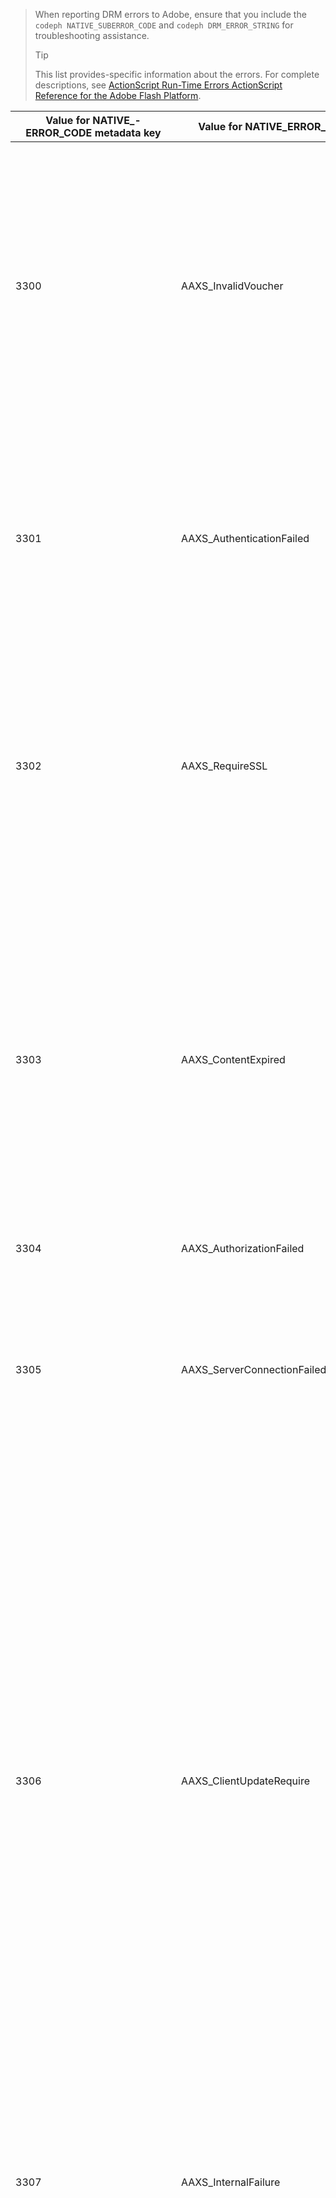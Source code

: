 ---
---

>When reporting DRM errors to Adobe, ensure that you include the `codeph NATIVE_SUBERROR_CODE` and `codeph DRM_ERROR_STRING` for troubleshooting assistance.
>
>
>>[!TIP]
>>
>>This list provides-specific information about the errors. For complete descriptions, see [ActionScript Run-Time Errors ActionScript Reference for the Adobe Flash Platform](http://help.adobe.com/en_US/FlashPlatform/reference/actionscript/3/runtimeErrors.html#3300).
>
<table id="table_CD59A859865F4FFDBAA249C89C74770A"> 
 <tgroup cols="3">
  <colspec colnum="1" colname="col1" colwidth="1.00*" />
  <colspec colnum="2" colname="col2" colwidth="2.12*" />
  <colspec colnum="3" colname="col3" colwidth="2.95*" />
  <thead> 
   <tr> 
    <th colname="col1" class="entry">Value for NATIVE_- ERROR_CODE metadata key </th> 
    <th colname="col2" class="entry">Value for NATIVE_ERROR_NAME metadata key </th> 
    <th colname="col3" class="entry">Meaning </th> 
   </tr>
  </thead> 
  <tbody> 
   <tr> 
    <td colname="col1"> 3300 </td> 
    <td colname="col2"><span class="codeph"> AAXS_InvalidVoucher</span> </td> 
    <td colname="col3"> 
     <ul id="ul_516E4CB32D624B22892DDB9266CB04CA"> 
      <li id="li_348FC0F38B11417994119B61C9244076">What the distributor's software should do: 
       <ul id="ul_7AFD45CF92454BA4927783FAA628FBC4"> 
        <li id="li_0D9CCE61612643648C12DCDDD252E52A">If you are using Google Chrome, and you are in Incognito mode, and your Flash Player version is less than 11.6, this error might occur. <p>We recommend that the player check the browser's version number and advise the user to exit Incognito mode. </p> </li> 
        <li id="li_1DC6B755BD0840D48BEC92568FD330BA">Request the license again. <p>If the request is successful, you do not need to log or escalate. If the request is unsuccessful, log the content that caused the error. <span class="codeph">subErrorId</span> contains a line error if present. </p> </li> 
       </ul> </li> 
      <li id="li_060B5D60C9BB419CBFA7B062FBCF2632">What the distributor should do: 
       <ul id="ul_FADB29DBF0DA4A0E8E54134AEB7DCD8A"> 
        <li id="li_FC5B1C04D21E4AECB0EBD9ADD3198504">If retries are unsuccessful on configurations other than Chrome with Flash less than version 11.6, a failure might have occurred in the packaging. </li> 
        <li id="li_A720ECE591254021879B335B81B1F76D">Check whether the issue is specific to certain content and repackage. </li> 
       </ul> </li> 
     </ul> </td> 
   </tr> 
   <tr> 
    <td colname="col1">
     <ph id="ec-3301">
      3301
     </ph> </td> 
    <td colname="col2"><span class="codeph">AAXS_AuthenticationFailed</span> </td> 
    <td colname="col3"> <p>The server failed to authenticate or authorize the client. </p> 
     <ul id="ul_BE77AC1848FB4C09B6318359ACF1B8EE"> 
      <li id="li_6FB37D317D174E8488C5070D20CD241C">The distributor’s software should take any action necessary to re-establish user’s credentials or guide the user to acquire access to the content. </li> 
      <li id="li_BE071D59805B42D38E3E7650BC936417">The distributor should confirm that distributor’s authorization and authentication mechanism is working correctly. <p>If the distributors are not planning to use the authentication or authorization features, they should check whether the policy of the offending content requires authentication and see Diagnosing policy / license discrepancies. </p> </li> 
     </ul> <p>For more information about this error code, see <a href="https://forums.adobe.com/thread/1277149" format="https" scope="external">DRM error 3301 causes and resolution</a>. </p> </td> 
   </tr> 
   <tr> 
    <td colname="col1">3302 </td> 
    <td colname="col2"><span class="codeph"> AAXS_RequireSSL</span> </td> 
    <td colname="col3"> <p>On Access 4.0 and above, this error is thrown on iOS when the remote key URL does not use HTTPS as the scheme. HTTPS is required. </p> 
     <ul id="ul_3D47777BBCA14B67B107FBBE3E37E40C"> 
      <li id="li_7F7BBB27AE754CC39ABAAF9269739C49">If distributor is using a version older than Access v4, or the version at least 4 but the platform is not iOS, the distributor's software should log the error. <p>The error is thrown only on iOS. </p> </li> 
      <li id="li_D83C427D2A0D47408F723EF7195070B6">If the distributor's software is at least Adobe Access version 4, and the platform is iOS, distributors must change the remote key server URL that they are using to HTTPS. <p>If they were only using HTTP, distributors might have to set up an HTTPS server. Otherwise, the distributors need to submit the logged information to Adobe and escalate the issue. </p> </li> 
     </ul> </td> 
   </tr> 
   <tr> 
    <td colname="col1">3303 </td> 
    <td colname="col2"><span class="codeph"> AAXS_ContentExpired</span> </td> 
    <td colname="col3"> <p>The content you are viewing has expired according to the rules set by the content provider. subErrorId contains a client-specific error or line error. </p> <p> 
      <ul id="ul_1E4B3B8AE87A4E79997553BB2A0E52B9"> 
       <li id="li_EE3F2EEBF73743B9A38E4FCB7531E275">The distributor's software should attempt to reacquire license from the server once to determine whether a new non-expired license is available. <p>If no license is available or the license has expired, allow the user to acquire new license, or inform user that the content cannot be watched.If the content has been packaged with a policy that has a lapsed expiration/end date, the license server logs report a <span class="codeph">PolicyEvaluationException</span> and state that the Policy End Date has lapsed (Server Error code 303). Check the server's log files to verify. </p> <p>If possible, customers should check the policy that they used during packaging to see whether it has expired. The Java command line tool is: 
         <codeblock>
          java -jar libs/AdobePolicyManager.jar 
          <discoiqbr /> detail demo.pol
         </codeblock> </p> </li> 
       <li id="li_50DBE680D8F04E7DA3E29C65A93188E7">The distributor should confirm whether license expiration dates are configured as intended. </li> 
      </ul> </p> <p>For more information about this error code, see <a href="https://forums.adobe.com/thread/1300813" format="https" scope="external">3303 (Content Expired) with AMS/FMS using a Live Stream?</a>. </p> </td> 
   </tr> 
   <tr> 
    <td colname="col1">3304 </td> 
    <td colname="col2"><span class="codeph"> AAXS_AuthorizationFailed</span> </td> 
    <td colname="col3">For more information about this error code, see <a href="https://forums.adobe.com/thread/1277149" format="https" scope="external">DRM error 3301 causes and resolution</a>. </td> 
   </tr> 
   <tr> 
    <td colname="col1">
     <ph id="ec-3305">
      3305
     </ph> </td> 
    <td colname="col2"><span class="codeph"> AAXS_ServerConnectionFailed</span> </td> 
    <td colname="col3"> <p>The connection to the license or domain servers timed out, either due to network delay or the client being offline. Normally subErrorId contains HTTP return code. </p> 
     <ul id="ul_938C7D8F07F64B4FA71A09DDF37E2E64"> 
      <li id="li_6648EA0049094E369BD9AE9CCA6B148D">The distributor's software should attempt a network connection to a known good server. <p>If the attempt fails, prompt the user to reconnect to the network. If the attempt is successful, log it. </p> </li> 
      <li id="li_2ECA2C04BA08449DA3AD79A52EFAA229">The distributor should verify that any license and domain servers in use are online and visible from the client's network. </li> 
     </ul> <p>For more information about this error code, see <a href="https://forums.adobe.com/thread/1284947" format="https" scope="external">DRM 3305 [ServerConnectionFailed] causes and resolution</a>. </p> </td> 
   </tr> 
   <tr> 
    <td colname="col1">3306 </td> 
    <td colname="col2"><span class="codeph"> AAXS_ClientUpdateRequire</span> </td> 
    <td colname="col3"> Use a newer version of 
     <ph conkeyref="phrases/primetime-sdk-name" /> for Android. <p>The current client cannot complete the requested action, but an updated client might be able to complete the request. </p> <p>This can have several causes: 
      <ul id="ul_2EC4D42D5273439FA1AFDA1A2578B3D6"> 
       <li id="li_FCA926F5FAED4E7190BE855545AB6ACF">A shared domain was used that is not available on this client. This is likely the case when playback works on Chrome, but not any other browser and vice versa. <p> <p type="tip">Note: Chrome uses a different PHDS/PHLS key than the other browsers use. For more information, see <a href="https://adobeprimetime.zendesk.com/agent/tickets/2891" format="https" scope="external">https://adobeprimetime.zendesk.com/agent/tickets/2891</a>. </p> </p> </li> 
       <li id="li_3B633FB699234DCEA136E9BE3CC3386D">The application is trying to add multiple DRMSessions when running on an iOS version that is earlier than 5.0. </li> 
       <li id="li_F7ED993AF0B941A7A27216B4D587A999">The metadata has a version of 3 or higher when only version 2 is supported. </li> 
      </ul> </p> 
     <ul id="ul_EE4AE6AD4F1745A5B5623E53B599DB62"> 
      <li id="li_7A83869D4262443DA35FA1DF8D3097DD">The distributor's software should alert the user and abort the operation. <p>If the software has a way of determining whether an upgrade is available, direct the user to that upgrade in the appropriate manner for the platform. </p> </li> 
      <li id="li_AF9C2711FDE54DA196EB9D2864632000">If the issue occurs because of a shared domain, the distributor will need to check with Adobe for an updated runtime or library. <p>For Flash runtime, the distributor can force the upgrade in their application directly. In the case of a library, the distributor will need to obtain an updated library, rebuild their application and deploy it to their users. </p> <p>If the issue occurs because of multiple DRMSessions, the distributor will need to update their application to check the iOS version number prior to adding multiple DRMSessions. Or they can restrict distribution of their application to iOS v5 and above. </p> <p>if the issue occurs because the metadata version is higher than version 2, the issue is probably corrupted metadata. They can try rebuilding the metadata and looking at the results. If they continue to see the problem, log the issue and escalate to Adobe. </p> </li> 
     </ul> <p>For more information about this error code, see <a href="https://forums.adobe.com/thread/1266675" format="https" scope="external">How to remedy a 3306 DRMErrorEvent Error Code</a> </p> </td> 
   </tr> 
   <tr> 
    <td colname="col1">3307 </td> 
    <td colname="col2"><span class="codeph"> AAXS_InternalFailure</span> </td> 
    <td colname="col3"> <p>This generally represents a bug in Adobe Access code and is unexpected, unless there's a known bug, as below. subErrorId contains a client-specific error or line error. </p> 
     <ul id="ul_79F4A9655A2148519B1E9509C41F78C3"> 
      <li id="li_0E093AB4D6BD489B852279E6C1525A15">If the browser is Chrome on Windows and Flash version is 11.6 (SWF version 19 or greater), the distributor's software should assume that the user pressed <span class="uicontrol">Deny</span> on the infobar and treat the same as a 3368. </li> 
      <li id="li_0215D1089B344861A2C0A73E1067CFEF">If 3307 occurs when browser is not Chrome or Flash version is not 11.6, the distributor should escalate to Adobe. </li> 
     </ul> <p type="important">Note: <span class="codeph">3307:1107296344 (FailedToGetBrokerHandle)</span> might happen with Chrome browser versions 24-28. </p> </td> 
   </tr> 
   <tr> 
    <td colname="col1">3308 </td> 
    <td colname="col2"><span class="codeph"> AAXS_WrongLicenseKey</span> </td> 
    <td colname="col3"> <p>This error is throw whenever the license being used contains the wrong key to decrypt the content. subErrorId contains a client-specific error or line error. </p> <p>There seem to only be two ways of generating this bug: 
      <ul id="ul_1C955BD74C7843809D1B5A0CDCA5ED7B"> 
       <li id="li_18F0A7FDA6584887AD9DB3EDE54080D8">The customer has modified the standard Adobe tooling for generating licenses (for example, the licenser server Java framework). <p>In this case, the license contains a bad key which might not correspond to any content. </p> </li> 
       <li id="li_21D04ED1F1FA464785BC297D385766FF">The customer has issued multiple licenses with the same license ID. <p>In this case, there are multiple licenses that are available on the client that match the content metadata and the Access code has selected the wrong one for use. </p> </li> 
      </ul> </p> 
     <ul id="ul_64AEE62BE36946F290067CF475A36ECA"> 
      <li id="li_9EEB2B11A4DA41E78C5840D8FAA81F0D">The distributor's software should attempt to reacquire license from the server. 
       <ul id="ul_ACADC5518B054D0A853AEED2B675DB23"> 
        <li id="li_394835C8731048A5BF7D9370AC12448C">If no license is available or license is expired, provide workflow for user to acquire new license, or inform user that the content cannot be watched and log the issue. </li> 
        <li id="li_3FE50518BE53405F9563FA620F7EAD5F">If this was a domain bound content (for AIR), provide a way for the user to join the domain. </li> 
       </ul> </li> 
      <li id="li_C80B353C1AEA4E9398241420CB491E84">The distributor should: 
       <ul id="ul_B5C50009374C4EED9B2B050B48F5F0F6"> 
        <li id="li_D5E6B760E0BC4B5C949ED1544B398838">Verify that they have not customized the license issuance portions of the Access License server. </li> 
        <li id="li_AA8F4E4B6DDD40BA8807C0920A92186B">Verify that they are issuing unique license IDs for all licenses. </li> 
        <li id="li_A2C53FE779AC4FDDB65E00A2C4F43EC4">Escalate the issue with Adobe. </li> 
       </ul> </li> 
     </ul> </td> 
   </tr> 
   <tr> 
    <td colname="col1">3309 </td> 
    <td colname="col2"><span class="codeph"> AAXS_CorruptedAdditionalHeader </span> </td> 
    <td colname="col3"> <p>This will occur if the header is larger than 65536 bytes. </p> 
     <ul id="ul_82C0F688519B4F43A764D59A891F1903"> 
      <li id="li_E66AC9149A0649E88A79C5289C12C395">The distributor's software should Log which piece of content caused the error. </li> 
      <li id="li_1C5916A33E7B4DC9968105B9BD20A727">The distributor should confirm that error is reproducible with specific pieces of content. Repackage broken content. </li> 
     </ul> </td> 
   </tr> 
   <tr> 
    <td colname="col1">3310 </td> 
    <td colname="col2"><span class="codeph"> AAXS_AppIDMismatch </span> </td> 
    <td colname="col3">The Android application does not match the one in use. <p>The correct AIR application or Flash SWF is not being used. </p> </td> 
   </tr> 
   <tr> 
    <td colname="col1">3311 </td> 
    <td colname="col2"><span class="codeph"> AAXS_AppVersionMismatch </span> </td> 
    <td colname="col3"> Not in use. This issue might still be generated by the version 1.x stack in AIR. </td> 
   </tr> 
   <tr> 
    <td colname="col1">3312 </td> 
    <td colname="col2"><span class="codeph"> AAXS_LicenseIntegrity </span> </td> 
    <td colname="col3"> To fix this, redownload the license from the server. </td> 
   </tr> 
   <tr> 
    <td colname="col1">3313 </td> 
    <td colname="col2"><span class="codeph"> AAXS_WriteMicrosafeFailed </span> </td> 
    <td colname="col3"> <p>This issue occurs when the system cannot write to the file system. <span class="codeph">subErrorId</span> contains a client-specific error or line error. </p> <p>On Microsoft Windows, error 3313 might be thrown by Active X or NPAPI plug flash player when the encrypted content has a licenseID or a policyID that is too long. This is because of the maximum path length in Windows. (Pepper plugin does not have this problem.) </p> <p>See watson 3549660 </p> 
     <ul id="ul_DFD527D1E1224A439766DF7BED878E3B"> 
      <li id="li_FAF8FD98A4E8478CA7A92F770676ADFC">The distributor's software should prompt the user to confirm that their user directory is not locked nor on a volume that is full or locked. </li> 
      <li id="li_6D1136EA750A459BBECEEE5F73F527BB">If the distributor is using AIR, rather than Flash, the issue might be caused by a path length limitation. <p>Distributors should shorten the name of their AIR applicaiton to something reasonable. Also, publish contents again with a shorter <span class="codeph">licenseID</span> and a <span class="codeph">policyID</span>. </p> </li> 
     </ul> </td> 
   </tr> 
   <tr> 
    <td colname="col1">3314 </td> 
    <td colname="col2"><span class="codeph"> AAXS_CorruptedDRMMetadata </span> </td> 
    <td colname="col3"> <p>This error often indicates that the content was packaged with test PKI certs, and the player is built with production PKI or vice versa. subErrorId contains a client-specific error or line error. </p> 
     <ul id="ul_A122EF304CAF48A8B4DA1E3F4413E29B"> 
      <li id="li_A9A1A5B23E884C22A71E2DE7535FEB3B">The distributor's software should log which piece of content caused the error. </li> 
      <li id="li_7AD7F13A4B1B4998A7E49664E7645815">The distributor should confirm that the error is reproducible with specific pieces of content. <p>You might have to repackage broken content. </p> </li> 
     </ul> </td> 
   </tr> 
   <tr> 
    <td colname="col1">3315 </td> 
    <td colname="col2"><span class="codeph"> AAXS_PermissionDenied </span> </td> 
    <td colname="col3"> <p>There are known bugs in which this error code is thrown when a 3305 is intended. For more information, see <a href="https://forums.adobe.com/thread/1284947" format="https" scope="external">DRM 3305 [ServerConnectionFailed] causes and resolution</a>. </p> <p>Remote SWF loaded by AIR is not allowed to access Flash Access functionality. This error code can also be thrown if a security error occurs during network access. Examples include the destination server does not the client to connect by using crossdomain.xml, or the crossdomain.xml is not reachable. </p> <p>For more information, see <a href="https://forums.adobe.com/thread/1266592" format="https" scope="external">DRM error 3315 possible root cause and resolution</a>. </p> </td> 
   </tr> 
   <tr> 
    <td colname="col1">3316 </td> 
    <td colname="col2"><span class="codeph"> AAXS_NOTUSED_MOVED </span> </td> 
    <td colname="col3"> Was <span class="codeph">ADOBECPSHIM_MinorErr_MissingAdobeCPModule</span>. Moved to 3344 due to conflict with Flash error code. </td> 
   </tr> 
   <tr> 
    <td colname="col1">3317 </td> 
    <td colname="col2"><span class="codeph"> AAXS_LoadAdobeCPFailed </span> </td> 
    <td colname="col3"> <p type="important">Note: This is a rare error and usually does not occur in a production environment. </p> <p>If the error does occur, you can do one of the following: 
      <ul id="ul_BC435E61623444BB98A86216531DC892"> 
       <li id="li_FA433D0758B642D2AFDCF04906B3FE18">If you are using AIR, reinstall it. </li> 
       <li id="li_F08D9AAFF46244F8842DEE5FD9CBBE0A">If you are using 
        <ph conkeyref="phrases/flash-player-short" />, download the <span class="codeph">AdobeCP</span> modules again. </li> 
      </ul> </p> </td> 
   </tr> 
   <tr> 
    <td colname="col1">3318 </td> 
    <td colname="col2"><span class="codeph"> AAXS_IncompatibleAdobeCPVersion </span> </td> 
    <td colname="col3">Not applicable for Android. </td> 
   </tr> 
   <tr> 
    <td colname="col1">3319 </td> 
    <td colname="col2"><span class="codeph"> AAXS_MissingAdobeCPGetAPI </span> </td> 
    <td colname="col3">Not applicable for Android. </td> 
   </tr> 
   <tr> 
    <td colname="col1">3320 </td> 
    <td colname="col2"><span class="codeph"> AAXS_HostAuthenticateFailed </span> </td> 
    <td colname="col3">Not applicable for Android. </td> 
   </tr> 
   <tr> 
    <td colname="col1">
     <ph id="ec-3221">
      3321
     </ph> </td> 
    <td colname="col2"><span class="codeph"> AAXS_I15nFailed </span> </td> 
    <td colname="col3"> <p>The process of provisioning the client with keys failed. subErrorId contains a client-specific, server-specific or line error. </p> 
     <ul id="ul_98D919B9060A441AACB6106F6D8E8DA7"> 
      <li id="li_DCAB00A8AC4A426CBBD377374B3F71AE">The distributor's software should retry the operation at least once. <p>If you are using Google Chrome on Windows, provide an explanation about how to allow plugin access that is not in a sandbox. For more information see <a href="http://helpx.adobe.com/adobe-access/kb/error-3321.html" format="html" scope="external">Google Chrome's unsandbox access denied</a>. </p> </li> 
      <li id="li_7FB7681FE32D444BB1BDBA3E5953A2C3">The distributor should complete one of the following tasks: 
       <ul id="ul_486B64F187C44AE3B4775953A6142836"> 
        <li id="li_095B1D4CD051427CB2BFA7082B454056">If the error is consistent across platforms, you should escalate the issue with Adobe. </li> 
        <li id="li_0C6EB7B912FA41E59657216498DA3515">If the error is confined to Chrome on Windows, guide the user to allow unsandboxed plugin access. </li> 
       </ul> <p>Distributors should update their SWF to version 19 or later, and the Chrome-specific 3321 error, a 3368 error is thrown. Error 3368 can be handled more specifically by the distributor's software. This change was introduced in Chrome Stable channel version 26.0.1410.43. </p> <p type="tip">Note: Error <span class="codeph">3321:1090519056</span> might happen with 
        <ph conkeyref="phrases/flash-player-short" /> versions 11.1 to 11.6. We recommend that you upgrade to the latest 
        <ph conkeyref="phrases/flash-player-short" /> version. </p> </li> 
     </ul> <p>For more information, see <a href="https://forums.adobe.com/thread/1277138" format="https" scope="external">DRM error 3321 Causes &amp; Resolution</a>. </p> </td> 
   </tr> 
   <tr> 
    <td namest="col1" nameend="col3"><b>Global Store corruption errors</b> </td> 
   </tr> 
   <tr> 
    <td colname="col1">
     <ph id="ec-3322">
      3322
     </ph> </td> 
    <td colname="col2"><span class="codeph"> AAXS_DeviceBindingFailed </span> </td> 
    <td colname="col3"> <p>The device does not appear to match the configuration that was present when initialized. subErrorId contains a client-specific or line error. </p> <p>The distributor's software should complete one of the following tasks: 
      <ul id="ul_444401051A2E407B95BC44491E9BB71C"> 
       <li id="li_93493EA05DB44CB1AEC368663F1ABA8D"> <p>If the device is not using 
         <ph conkeyref="phrases/flash-player-short" />, and is using AIR, iOS, and so on, call <span class="codeph">DRMManager.resetDRMVouchers()</span>. </p> <p>If the issue occurs on iOS in a development phase, ask the developer to confirm whether the issue is observed when switching between builds that were downloaded from third-party, pre-release distribution systems (for example, HockeyApp) and a local build from Xcode. Attributes of a previous installation are not entirely overwritten when switching between a build distributed from HockeyApp and a build from Xcode. This situation might trigger the 3322 error. </p> <p>To resolve this issue, the developer should remove the older build from the device before installing the new build. </p> </li> 
       <li id="li_A5C9633F11584C788A2D9A23CC18FA6D">If the device is using 
        <ph conkeyref="phrases/flash-player-short" />, and it is unusable from a 3322 or 3346 error codes, see the instructions from Adobe about how to programmatically reset your DRM license store on <a href="https://forums.adobe.com/message/5535907#5535907" format="https" scope="external">DRM Error 3322/3346/3368 in Chrome (Info-Bar Problems)</a>. </li> 
      </ul> </p> <p>This error is not expected to occur frequently. In corporate environments that uses roaming profiles, if a user was viewing content that is protected by DRM, the chances error 3322 occurring increases as the user logs in from different machines. If possible, distributor should try to get this information from user. </p> <p>If the error occurs frequently, escalate to Adobe. You must notify Adobe whether resetting license store did (or did not) solve the problem and tell Adobe on which browsers the error is occurring. </p> <p>For more information, see the following articles: 
      <ul id="ul_C468409D1EA046178CA7F54DCDCB84EA"> 
       <li id="li_20C8CA3853574CE486F21E7A3667DAB9"><a href="https://forums.adobe.com/message/5520902" format="https" scope="external">https://forums.adobe.com/message/5520902</a> </li> 
       <li id="li_6E6F1BD6FE7843449B3E2F06F342EFF7"><a href="https://forums.adobe.com/message/5535911" format="https" scope="external">https://forums.adobe.com/message/5535911</a> </li> 
       <li id="li_2BE40E513A0C4BAD900C7B69FEF5D690"><a href="https://forums.adobe.com/message/5748618" format="https" scope="external">https://forums.adobe.com/message/5748618</a> </li> 
       <li id="li_9C2BD122E3874E2893DD43E082A877E0"><a href="https://forums.adobe.com/message/6061165" format="https" scope="external">https://forums.adobe.com/message/6061165</a> </li> 
      </ul> </p> </td> 
   </tr> 
   <tr> 
    <td colname="col1">3323 </td> 
    <td colname="col2"><span class="codeph"> AAXS_CorruptGlobalStateStore </span> </td> 
    <td colname="col3"> <p>Files used by the DRM client have been modified unexpectedly. subErrorId contains a client-specific or line error. </p> 
     <ul id="ul_96EA771046CA4B2B9FAE24D493F43FF2"> 
      <li id="li_D2693CD8EFEF46108828BA17E3F54FF6">The distributor's software should guide the user to reset in the same way as for 3322. </li> 
      <li id="li_0149B82436B64E28AC2B8C9B0EB09898">If the GlobalStore is failing at a rate greater than the expected failure rate of the hard drives of your user base, escalate the issue to Adobe. </li> 
     </ul> </td> 
   </tr> 
   <tr> 
    <td colname="col1">3324 </td> 
    <td colname="col2"><span class="codeph"> AAXS_MachineTokenInvalid </span> </td> 
    <td colname="col3"> Reset DRM local storage for this application. Call DRMManager.resetDRM. <p>The license server might not be able to connect to the Certificate Revocation List (CRL) server to refresh its CRL files, or the client machine is requesting a license/authentication that has been revoked by the license server. </p> <p>In the server logs, an error code 111 is MachineTokenInvalid. However, at the client level, error code 111 is translated to error code 3324. </p> <p>The DRM license server administrator should check whether the customer's license server has ever been able to retrieve the Adobe CRL files. If the customer is using Tomcat, the customer can check the<span class="filepath"> tomcat/temp/</span> directory to see whether there are 4 CRL files. </p> 
     <ul id="ul_23B7F1A104AF49E79EA87DB8E15E337E"> 
      <li id="li_855D87F251184FE688A8D5FA0F6C9EF5">If the files are in this directory, double-click the files in Windows Explorer and in the CRL viewer application, determine whether any of the files have expired. </li> 
      <li id="li_58EC4EDA2B5146188A0FF7B33C91E2FD">If there are no files in tomcat/temp/, then it can be assumed this license server has never been able to reach the Adobe CRL server due to a firewall/routing issue. </li> 
     </ul> <p>For more information, see <a href="http://help.adobe.com/en_US/primetime/drm/5.3/secure_deployment_guidelines/index.html#concept-Firewall_rules" format="http" scope="external">Firewall rules</a>. </p> <p>If the CRL files are not available or have expired, you must confirm whether the license server can be reached. Open a network sniffer on the customer's license server, restart the server, and have a client attempt to request a license from the server. You can observe the network traffic to see whether calls to the following URL endpoints are successful: <p type="tip">Note: You can also enter the following CRL URLs in a browser to see whether you can manually download each file. </p> 
      <ul id="ul_9B65C7ABBDEC4AC9BF3755FFD3587971"> 
       <li id="li_6867A9050E8D421C9138AC853D1784C9"><a href="http://crl2.adobe.com/Adobe/FlashAccessIndividualizationCA.crl" format="http" scope="external">crl2.adobe.com/Adobe/FlashAccessIndividualizationCA.crl</a> </li> 
       <li id="li_6431689260554EAFAFDA2EC31798DCB5"><a href="http://crl2.adobe.com/Adobe/FlashAccessIntermediateCA.crl" format="http" scope="external">crl2.adobe.com/Adobe/FlashAccessIntermediateCA.crl</a> </li> 
       <li id="li_2939674D0F854ADEB67E45FD216288A2"><a href="http://crl2.adobe.com/Adobe/FlashAccessRootCA.crl" format="http" scope="external">crl2.adobe.com/Adobe/FlashAccessRootCA.crl</a> </li> 
       <li id="li_96386E00BE9D4CB99D100057A5F7C6DD"><a href="http://crl3.adobe.com/AdobeSystemsIncorporatedFlashAccessRuntime/LatestCRL.crl" format="http" scope="external">crl3.adobe.com/AdobeSystemsIncorporated FlashAccessRuntime/LatestCRL.crl</a> </li> 
      </ul> </p> <p>If the firewall rules are open and there are no current 3324 errors, there might have been a temporary network issue. Check the customer's server logs, which are probably in the <span class="codeph">/tomcat/logs/</span> directory, to determine whether an error occurred when the license server tried to fetch the Certificate Revocation Lists. <p type="important">Note: An error might occur when a large number (or a burst) of clients report a 3324 error to a temporary network issue when renewing a CRL file. When the network issue was resolved, the 3324 issues were also resolved. </p> </p> <p>If all 4 of the CRL files exist in the <span class="filepath">tomcat/temp/</span> directory, and clients are still getting 3324 error codes, there might be file access issues to the CRL files. To resolve this issue, you might want to review the logs and purge the existing CRL files. </p> <p>If there are no server issues, prompt the user to reset in as described in 3322. </p> </td> 
   </tr> 
   <tr> 
    <td namest="col1" nameend="col3"><b>Server Store corruption errors</b> </td> 
   </tr> 
   <tr> 
    <td colname="col1">3325 </td> 
    <td colname="col2"><span class="codeph"> AAXS_CorruptServerStateStore </span> </td> 
    <td colname="col3"> <p>Files used by the DRM client have been modified unexpectedly. <span class="codeph">subErrorId</span> contains a client-specific or line error. </p> 
     <ul id="ul_860D2402DA61460AB0D938F1116F6D64"> 
      <li id="li_CF368C43452B4265B62ADA3E223894BA">The distributor's software should retry the operation again, because AdobeCP has deleted the offending server store internally, and a retry should succeed. If retry fails, log the issue. </li> 
      <li id="li_51A5803A1F754970BB4EBD6494F5DC96">If retries are failing at a rate greater than the expected failure rate of the hard drives of your user base, escalate the issue to Adobe. </li> 
     </ul> </td> 
   </tr> 
   <tr> 
    <td colname="col1">3326 </td> 
    <td colname="col2"><span class="codeph"> AAXS_StoreTamperingDetected </span> </td> 
    <td colname="col3"> Call <span class="codeph">DRMManager.resetDRM</span>. <p>The License store has been tampered/corrupted and can no longer be used. </p> <p>The distributor's software should guide the user to reset in the same way as described in 3322. </p> </td> 
   </tr> 
   <tr> 
    <td colname="col1">3327 </td> 
    <td colname="col2"><span class="codeph"> AAXS_ClockTamperingDetected </span> </td> 
    <td colname="col3"> Fix the clock or acquire <span class="codeph">Authn/Lic/Domain</span> license again. </td> 
   </tr> 
   <tr> 
    <td namest="col1" nameend="col3"><b>Authentication/License/Domain server errors</b> </td> 
   </tr> 
   <tr> 
    <td colname="col1">3328 </td> 
    <td colname="col2"><span class="codeph"> AAXS_ServerErrorTryAgain </span> </td> 
    <td colname="col3"> <p>This is a server-side error where the server was unable to complete the request from the client. This error can occur when, for example, the server is busy, HTTP/500, the server does not have the needed key to decrypt the request, and so on. </p> <p>On the client, there is no way to determine what went wrong. The customer must review the Adobe Access server logs, which are usually called <span class="codeph">AdobeFlashAccess.log</span>, to determine what went wrong. There is always a descriptive stack trace in the log to indicate the problem. <span class="codeph">subErrorId</span> contains a server-specific or line error. </p> <p>The distributor should look at server logs to identify which server is sending this error. For 3328 errors that has a sub-error code 101, the server cannot decrypt the request. The customer must validate that the license / transport server certificates that are installed on the license server match and correspond with the certificates that is used during packaging. </p> <p>In addition, if customers are using the Reference Implementation, they must ensure that there are no typos in the <span class="codeph">flashaccess-refimpl.properties</span> file where the primary and additional certificates are specified. </p> </td> 
   </tr> 
   <tr> 
    <td colname="col1">3329 </td> 
    <td colname="col2"><span class="codeph"> AAXS_ApplicationSpecificError </span> </td> 
    <td colname="col3"> <p>The application-specific sub error code is not known to Flash Access. <span class="codeph">subErrorId</span> contains a server-specific error from the publishers customized license server. The server returned an error in the application-specific namespace. </p> </td> 
   </tr> 
   <tr> 
    <td colname="col1">3330 </td> 
    <td colname="col2"><span class="codeph"> AAXS_NeedAuthentication </span> </td> 
    <td colname="col3"> <p>This error occurs when the content is configured to ask clients to authenticate before getting the licenses. </p> 
     <ul id="ul_712D29B8B5A6401FB014C4A283918E32"> 
      <li id="li_2D56905EB50D4FDEAD69CA8EAE38AD1A">The distributor's software should authenticate the user and then acquire the license again. <p>If your service does not intend to use authentication, log the identify of the content that is causing this error. </p> </li> 
      <li id="li_B3BCF899B8BE41C7A4F7CF84B0503483">This error should not require an escalation, unless the content is not supposed to be configured to require authentication. <p>In this case, repackage the offending content with proper policy. If the content is packaged correctly, see Diagnosing policy / license discrepancies. </p> </li> 
     </ul> </td> 
   </tr> 
   <tr> 
    <td namest="col1" nameend="col3"> <b>License Enforcement errors that aren't covered above</b> </td> 
   </tr> 
   <tr> 
    <td colname="col1">3331 </td> 
    <td colname="col2"><span class="codeph"> AAXS_ContentNotYetValid </span> </td> 
    <td colname="col3"> <p>The acquired license is not yet valid. To resolve this issue, check whether the client clock is not set correctly. To set the client clock, repackage the content or modify the license server configuration. </p> </td> 
   </tr> 
   <tr> 
    <td colname="col1">3332 </td> 
    <td colname="col2"><span class="codeph"> AAXS_CachedLicenseExpired </span> </td> 
    <td colname="col3"> Reacquire license from the server. </td> 
   </tr> 
   <tr> 
    <td colname="col1">3333 </td> 
    <td colname="col2"><span class="codeph"> AAXS_PlaybackWindowExpired </span> </td> 
    <td colname="col3"> <p>You must notify users that they cannot play this content till the policy expires. </p> </td> 
   </tr> 
   <tr> 
    <td colname="col1">3334 </td> 
    <td colname="col2"><span class="codeph"> AAXS_InvalidDRMPlatform </span> </td> 
    <td colname="col3"> <p>This platform is not allowed to playback the content because, for example, the content provider has configured Adobe Access to deny content to Adobe Access on a platform or a shared domain-bound license is bound to a shared domain token that is meant for a different partition. </p> <p>CDM might throw this error if content was not packaged by using an appropriate (CDM feature gated) packager certification. </p> <p>If the content is packaged with an incorrect PHDS/PHLS certificate, the content might work in Chrome but not other browsers (or vice versa). <p type="tip">Note: This is because Chrome uses different PHDS/PHLS certificates. </p>To confirm which certificate is being used, dump the details of the content metadata and look for the <i>recipient certificates</i>. For more information, see <a href="https://adobeprimetime.zendesk.com/agent/tickets/2891" format="https" scope="external">https://adobeprimetime.zendesk.com/agent/tickets/2891</a>. </p> </td> 
   </tr> 
   <tr> 
    <td colname="col1">3335 </td> 
    <td colname="col2"><span class="codeph"> AAXS_InvalidDRMVersion </span> </td> 
    <td colname="col3"> Upgrade to the latest version of the 
     <ph conkeyref="phrases/primetime-sdk-name" /> for Android. <p>To resolve this issue, complete one of the following tasks: 
      <ul id="ul_BF1742948BC9461CB8686DE70124D3CD"> 
       <li id="li_690D440C94CC45A0AE55EC319B1C4C23">Upgrade AIR </li> 
       <li id="li_CDD20251C881466E88BE7BBB53D61EBC">For 
        <ph conkeyref="phrases/flash-player-short" />, upgrade the AdobeCP module and retry playback. </li> 
      </ul> </p> </td> 
   </tr> 
   <tr> 
    <td colname="col1">3336 </td> 
    <td colname="col2"><span class="codeph"> AAXS_InvalidRuntimePlatform </span> </td> 
    <td colname="col3"> <p>This platform is not allowed to playback the content because, for example, the content provider has configured Access to deny content to FP/AIR on a platform. </p> </td> 
   </tr> 
   <tr> 
    <td colname="col1">3337 </td> 
    <td colname="col2"><span class="codeph"> AAXS_InvalidRuntimeVersion </span> </td> 
    <td colname="col3"> Upgrade to the latest version of 
     <ph conkeyref="phrases/primetime-sdk-name" /> for Android. <p>This occurs if the content or the server is configured to deny playback to a particular version of the Flash or AIR runtimes. </p> 
     <ul id="ul_B0732D941256483CABBDD30C9BF43249"> 
      <li id="li_72782B1D638F48C0B87084689FB9C798">If the user is on an operating system on which Flash can be upgraded, the distributor's software should prompt the user to upgrade Flash and try again. Otherwise advise the user to use a different machine. </li> 
      <li id="li_1E3FD93CE39E43F2B7D961299B1211DA">If error 3337s is suspected, identify whether it is occurring for specific content and repackage that content. If content is packaged correctly see Diagnosing policy / license discrepancies </li> 
     </ul> </td> 
   </tr> 
   <tr> 
    <td colname="col1">3338 </td> 
    <td colname="col2"><span class="codeph"> AAXS_UnknownConnectionType </span> </td> 
    <td colname="col3"> <p>Unable to detect the connection type, and the policy requires you to turn on Output Protection. This issue is expected only if the content is packaged to require digital or analog output protection. </p> <p>An issue in versions of 
      <ph conkeyref="phrases/flash-player-short" /> older than version 11.8.800.168 caused error 3338 to occasionally occur on content for which the policy indicated that content protection is <span class="codeph">USE IF AVAILABLE</span>. This issue is fixed in version 11.8.800.168 and later. </p> 
     <ul id="ul_4B6CA26A53F84838B5B95400925464D4"> 
      <li id="li_CBD890F467E449EBB5116E1561252058">The distributor's software select a variant of the content that does not require output protection (for example SD variant of an HD stream). <p>If error 3338 is occurring on <span class="codeph">USE_IF_AVAILABLE </span> content, check for player version number. If the player version is less than 11.8.800.168, advise the user to upgrade 
        <ph conkeyref="phrases/flash-player-short" />. If error 3338 is occurring on versions above 11.8.800.168, log which content caused the error. </p> </li> 
      <li id="li_62886C1D96264B129928A7E29E6C70E1">The distributor should check which content is causing this error and validate that the content's policy is setting <span class="codeph">NO_PROTECTION</span> or <span class="codeph">USE_IF_AVAILABLE</span> for analog and digital outputs. <p>If content is inadvertently packaged with <span class="codeph">NO_OUTPUT</span> or <span class="codeph">REQUIRED</span>, repackage the content. If content is packaged correctly see Diagnosing policy / license discrepancies. Otherwise escalate to Adobe. </p> </li> 
     </ul> <p>For more information, see <a href="https://forums.adobe.com/message/5518688" format="https" scope="external">Getting unexpected 3338 errors when your DRM policy is set to USE_IF_AVAILABLE?</a> </p> </td> 
   </tr> 
   <tr> 
    <td colname="col1">3339 </td> 
    <td colname="col2"><span class="codeph"> AAXS_NoAnalogPlaybackAllowed </span> </td> 
    <td colname="col3"> Unable to play back on analog device. To resolve the issue, connect a digital device. </td> 
   </tr> 
   <tr> 
    <td colname="col1">3340 </td> 
    <td colname="col2"><span class="codeph"> AAXS_NoAnalogProtectionAvail </span> </td> 
    <td colname="col3"> Unable to play back content because the connected analog external display device (monitor/TV) does not have the correct capabilities (for example, the device does not have Macrovision or ACP). </td> 
   </tr> 
   <tr> 
    <td colname="col1">3341 </td> 
    <td colname="col2"><span class="codeph"> AAXS_NoDigitalPlaybackAllowed </span> </td> 
    <td colname="col3"> Unable to play back content on a digital device. <p type="important">Note: This issue should not happen in a production environment, because content publishers should not disallow digital playback. </p> </td> 
   </tr> 
   <tr> 
    <td colname="col1">3342 </td> 
    <td colname="col2"><span class="codeph"> AAXS_NoDigitalProtectionAvail </span> </td> 
    <td colname="col3"> The connected digital external display device (monitor/TV) does not have the correct capabilities. For example, the device does not have HDCP. </td> 
   </tr> 
   <tr> 
    <td colname="col1">3343 </td> 
    <td colname="col2"><span class="codeph"> AAXS_IntegrityVerificationFailed </span> </td> 
    <td colname="col3"> <p>Not applicable for Android. </p> <p>This error is currently known to happen initially after a new version of Flash is released. It occurs because Flash upgraded while Flash was open, which puts Flash in a bad state until browser restarts. </p> 
     <ul id="ul_A0AC4A77550E40409A04BD33748EA987"> 
      <li id="li_F41C1ABD838D41ABB0DF65093E664A29">The distributor's software should complete the following tasks: 
       <ul id="ul_79B2AB1372074D448F129851AA24F985"> 
        <li id="li_B93EDD263D78434FAF198A01938D3508">Recommend that the user close or quit all browsers and then reopen. </li> 
        <li id="li_ADFBCFA66AD849E18DB390455458528E">Check if the version of Flash is current. <p>If the version is not current, advise the customer to upgrade, close all tabs in their browser, and reopen. </p> </li> 
       </ul> </li> 
      <li id="li_281B54582B5949AEA7D166246917EE41">If error appears to occur after a successful browser restart, escalate to Adobe. <p>When a new version is released, we recommend that you contact Adobe Support to see whether the background updates issue has been fixed. </p> </li> 
     </ul> </td> 
   </tr> 
   <tr> 
    <td colname="col1">3344 </td> 
    <td colname="col2"><span class="codeph"> AAXS_MissingAdobeCPModule </span> </td> 
    <td colname="col3"> Not applicable for Android. </td> 
   </tr> 
   <tr> 
    <td colname="col1">3345 </td> 
    <td colname="col2"><span class="codeph"> AAXS_DRMNoAccessError </span> </td> 
    <td colname="col3"> <p>Not applicable for Android. </p> <p>This error occurs when part of Flash or AIR was not installed correctly. </p> <p>The distributor's software should do one of the following: 
      <ul id="ul_D1188E2D4FDF4BD89A04F5629D75D981"> 
       <li id="li_B33FBCA5D4534D668B86A5E93DB3A809">Ask the user to uninstall and reinstall AIR. </li> 
       <li id="li_B7D2388E9FA84C26AF1C87B48AF9EF16">For 
        <ph conkeyref="phrases/flash-player-short" />, call <span class="codeph">System.update</span>. </li> 
      </ul> </p> </td> 
   </tr> 
   <tr> 
    <td colname="col1">3346 </td> 
    <td colname="col2"><span class="codeph"> AAXS_MigrationFailed </span> </td> 
    <td colname="col3"> 
     <ul id="ul_518AD4931CC64EB3A962DD451E6C5067"> 
      <li id="li_3C44F0740B08490E9C62D89C40B57DC2">The distributor's software should do one of the following: 
       <ul id="ul_7D90526684BF4EB2BBADCF598AA13086"> 
        <li id="li_D15B4BEDAF7340F6B9BC886DF6E346EC">If AIR, call <span class="codeph">DRMManager.resetDRMVouchers()</span> </li> 
        <li id="li_40A51D35408249CFA28DBC49FDA3408B">If Flash has is unusable because of errors 3322 or 3346 error code, users should go to <a href="http://forums.adobe.com/message/5535907#5535907" format="http" scope="external">http://forums.adobe.com/message/5535907#5535907</a> and follow the Adobe article's instructions to programmatically reset their DRM license store. </li> 
       </ul> </li> 
      <li id="li_0464471E4A094C80BF2986694341921A">If this error occurs frequently, the distributor should provide the details about the frequency player version and the browser version to Adobe. </li> 
     </ul> <p>For more information, see the following forum articles: 
      <ul id="ul_44E0077FEAA749CC9549BF3846065304"> 
       <li id="li_2BE3B2443380415DA73B7AA3B6547B31"><a href="https://forums.adobe.com/message/5520902" format="https" scope="external">DRM Error 3322/3346/3368 in Chrome (Info-Bar Problems)</a> </li> 
       <li id="li_4E5C7414756644E1AB78BE7B8112228C"><a href="https://forums.adobe.com/message/5535911" format="https" scope="external">3322 or 3346 error after hardware change</a> </li> 
      </ul> </p> </td> 
   </tr> 
   <tr> 
    <td colname="col1">3347 </td> 
    <td colname="col2"><span class="codeph"> AAXS_InsufficientDeviceCapabilites </span> </td> 
    <td colname="col3"> <p>The primary meaning of this error is that the license has a constraint which the clients' DRM certificate indicates it cannot satisfy. The following "hardware capabilities” are defined when the clients DRM certificate is issued: 
      <ul id="ul_1EB6F1469C244CF0BA52C212495C053D"> 
       <li id="li_646043CE045C4DE2BBC939E1F4963DFE"><b>Non-User Accessible Bus</b>. If <b>true</b>, the decrypted media never flows across a bus or into main memory where an application can access to it. <p>If <b>false</b>, content might be accessible to the application after decryption. </p> </li> 
       <li id="li_02AAECAF4D35447BA10554541B46DE67"><b>Hardware Root of Trust</b>. If <b>true</b>, all software that is loaded at boot time on the device was validated against a key or digest that is only available in hardware. <p>Both of these constraints are checked on the client side when the license is opened against the DRM certificate for the client and failure is immediate. These constraints can also be checked on the server side prior to issuing the license. </p> </li> 
      </ul> </p> <p>The secondary meaning of this error is that the license has the “Jailbreak Enforcement" policy set and a jailbreak has been detected on the device. This check is done periodically on the client side and cannot be checked on the server side. </p> <p>The distributors can update the policies and remove the restrictions. For device capability policies, issue the policy update command with the <span class="codeph">-devCapabilitiesV1</span> flag and no arguments. For jailbreak enforcement, set <span class="codeph">policy.enforceJailbreak=false</span>. </p> </td> 
   </tr> 
   <tr> 
    <td colname="col1">3348 </td> 
    <td colname="col2"><span class="codeph"> AAXS_HardStopIntervalExpired </span> </td> 
    <td colname="col3"> Hard stop interval expired. </td> 
   </tr> 
   <tr> 
    <td colname="col1">3349 </td> 
    <td colname="col2"><span class="codeph"> AAXS_ServerVersionTooHigh </span> </td> 
    <td colname="col3">The server is running at a version that is higher than the highest version that is supported by client. </td> 
   </tr> 
   <tr> 
    <td colname="col1">3350 </td> 
    <td colname="col2"><span class="codeph"> AAXS_ServerVersionTooLow </span> </td> 
    <td colname="col3">The server is running at a version that is lower than the minimum version that is supported by client. </td> 
   </tr> 
   <tr> 
    <td colname="col1">3351 </td> 
    <td colname="col2"><span class="codeph"> AAXS_DomainTokenInvalid </span> </td> 
    <td colname="col3">Domain token was invalid. To resolve this issue, register with the domain again. </td> 
   </tr> 
   <tr> 
    <td colname="col1">3352 </td> 
    <td colname="col2"><span class="codeph"> AAXS_DomainTokenTooOld </span> </td> 
    <td colname="col3"> The domain token is older than the token that is required by the license. To resolve the issue, register with the domain again. </td> 
   </tr> 
   <tr> 
    <td colname="col1">3353 </td> 
    <td colname="col2"><span class="codeph"> AAXS_DomainTokenTooNew </span> </td> 
    <td colname="col3"> The domain token is newer than the token that is required by the license. </td> 
   </tr> 
   <tr> 
    <td colname="col1">3354 </td> 
    <td colname="col2"><span class="codeph"> AAXS_DomainTokenExpired </span> </td> 
    <td colname="col3"> Domain token has expired. </td> 
   </tr> 
   <tr> 
    <td colname="col1">3355 </td> 
    <td colname="col2"><span class="codeph"> AAXS_DomainJoinFailed </span> </td> 
    <td colname="col3"> Domain join failed. </td> 
   </tr> 
   <tr> 
    <td colname="col1">3356 </td> 
    <td colname="col2"><span class="codeph"> AAXS_NoCorrespondingRoot </span> </td> 
    <td colname="col3"> A root license for a V3 leaf license was not found. </td> 
   </tr> 
   <tr> 
    <td colname="col1">3357 </td> 
    <td colname="col2"><span class="codeph"> AAXS_NoValidEmbeddedLicense </span> </td> 
    <td colname="col3"> No valid embedded license was found. </td> 
   </tr> 
   <tr> 
    <td colname="col1">3358 </td> 
    <td colname="col2"><span class="codeph"> AAXS_NoACPProtectionAvail </span> </td> 
    <td colname="col3"> Cannot play back because the connected analog device does not have ACP protection. </td> 
   </tr> 
   <tr> 
    <td colname="col1">3359 </td> 
    <td colname="col2"><span class="codeph"> AAXS_NoCGMSAProtectionAvail </span> </td> 
    <td colname="col3"> Cannot play back because connected analog device does not have CGMS-A protection. </td> 
   </tr> 
   <tr> 
    <td colname="col1">3360 </td> 
    <td colname="col2"><span class="codeph"> AAXS_DomainRegistrationRequired </span> </td> 
    <td colname="col3"> Content requires domain registration. </td> 
   </tr> 
   <tr> 
    <td colname="col1">3361 </td> 
    <td colname="col2"><span class="codeph"> AAXS_NotRegisteredToDomain </span> </td> 
    <td colname="col3"> Machine is not registered to the domain for the specified metadata. </td> 
   </tr> 
   <tr> 
    <td colname="col1">3362 </td> 
    <td colname="col2"><span class="codeph"> AAXS_OperationTimeoutError </span> </td> 
    <td colname="col3"> Asynchronous operation took longer than <span class="codeph">maxOperationTimeout</span>. Only returned by iOS DRMNative Framework. </td> 
   </tr> 
   <tr> 
    <td colname="col1">3363 </td> 
    <td colname="col2"><span class="codeph"> AAXS_UnsupportedIOSPlaylistError </span> </td> 
    <td colname="col3"> The M3U8 playlist passed in had unsupported content. Only returned by iOS DRMNative Framework. </td> 
   </tr> 
   <tr> 
    <td colname="col1">3364 </td> 
    <td colname="col2"><span class="codeph"> AAXS_NoDeviceId </span> </td> 
    <td colname="col3"> <p>The framework requested the device ID, but the returned value was empty. </p> <p>The user should not select the <span class="uicontrol">Allow identifiers for protected content</span> check box in Chrome settings. </p> </td> 
   </tr> 
   <tr> 
    <td colname="col1">3365 </td> 
    <td colname="col2"><span class="codeph"> AAXS_IncognitoModeNotAllowed </span> </td> 
    <td colname="col3"> <p>This browser/platform combination does not allow DRM-protected playback in Incognito mode. </p> <p>The distributor's software should advise the user to exit Incognito mode or use a different browser. For more information, see <a href="https://forums.adobe.com/thread/1266622" format="https" scope="external">DRM error 3365 cause and resolution</a>. </p> </td> 
   </tr> 
   <tr> 
    <td colname="col1">3366 </td> 
    <td colname="col2"><span class="codeph"> AAXS_BadParameter </span> </td> 
    <td colname="col3"> <p>The host runtime called the Access library with a bad parameter. </p> </td> 
   </tr> 
   <tr> 
    <td colname="col1">3367 </td> 
    <td colname="col2"><span class="codeph">AAXS_BadSignature </span> </td> 
    <td colname="col3"> m3u8 manifest signing failed. Only returned by iOS DRMNative Framework or AVE. </td> 
   </tr> 
   <tr> 
    <td colname="col1">3368 </td> 
    <td colname="col2"><span class="codeph">AAXS_UserSettingsNoAccess</span> </td> 
    <td colname="col3"> <p>The user cancelled the operation or has entered settings that disallow access to the system. </p> <p>This error is only thrown when the SWF version is 19 or later. For backward compatibility, 3321 is thrown when the SWF is version 18 or earlier. </p> <p>The distributor's software should guide the user to an explanation of how to allow unsandboxed plugin access. For more information, see <a href="http://helpx.adobe.com/adobe-access/kb/error-3321.html" format="html" scope="external">Google Chrome's unsandbox access denied</a> and <a href="https://forums.adobe.com/message/5520902" format="https" scope="external">DRM Error 3322/3346/3368 in Chrome (Info-Bar Problems)</a>. </p> </td> 
   </tr> 
   <tr> 
    <td colname="col1">3369 </td> 
    <td colname="col2"><span class="codeph">AAXS_InterfaceNotAvailable</span> </td> 
    <td colname="col3"> <p>A required browser interface is not available. This issue occurs only on Pepper. There could be a mismatch between the Flash plugin and the browser version. </p> <p>The distributer's software should guide the user to ensure that they have the latest version of the browser installed. </p> <p> If the incidences of this error are increasing, and corresponds to a browser update being released, escalate to Adobe. </p> </td> 
   </tr> 
   <tr> 
    <td colname="col1">3370 </td> 
    <td colname="col2"><span class="codeph">AAXS_ContentIdSettingsNoAccess</span> </td> 
    <td colname="col3"> <p>The user has disabled the <span class="uicontrol">Allow identifiers for protected content</span> setting. </p> <p type="tip">Note: This error appeared with Pepper versions 13.0.0.x or greater. </p> <p>The distributor's software should guide the user to enable the <span class="uicontrol">Allow identifiers for protected content</span> setting. </p> <p>The distributor's operations team should guide the user to enable the <span class="uicontrol">Allow identifiers for protected content</span> setting. </p> <p>For more information, see <a href="https://forums.adobe.com/message/6518323#6518323" format="https" scope="external">https://forums.adobe.com/message/6518323#6518323</a>. </p> </td> 
   </tr> 
   <tr> 
    <td colname="col1">3371 </td> 
    <td colname="col2"><span class="codeph">AAXS_NoOPConstraintInPixel</span><span class="codeph">Constraints</span> </td> 
    <td colname="col3"> <p>Malformed resolution based on output protection constraints in the license. </p> <p>The distributor's software should display an error message. Ask user to report the problem to the distributor with a content title. </p> <p>The distributor should repackage content with a valid policy. </p> </td> 
   </tr> 
   <tr> 
    <td colname="col1">3372 </td> 
    <td colname="col2"><span class="codeph">AAXS_ResolutionLargerThanMaxResolution</span> </td> 
    <td colname="col3"> <p>The content's resolution is larger than the maximum resolution that is specified in the output-protection constraint. </p> <p>If the distributor's operations team sees this error in their logs, they should review the resolution-based output protection policy, and if necessary, repackage the content. </p> </td> 
   </tr> 
   <tr> 
    <td colname="col1">3373 </td> 
    <td colname="col2"><span class="codeph">AAXS_MinorErr_DisplayResolutionLargerThanConstrain</span> </td> 
    <td colname="col3"> <p>The content's resolution is larger than the resolution that is specified by the currently active output-protection constraint. </p> <p>If the distributor's operations team sees this error in their logs, they should review the resolution-based output protection policy, and if necessary, repackage the content. </p> </td> 
   </tr> 
   <tr> 
    <td colname="col1">3374 </td> 
    <td colname="col2"><span class="codeph">AAXS_MinorErr_ClientCommProcessFailed</span> </td> 
    <td colname="col3"> <p>Failed during client-side communication processing, for example, request generation, response processing, bad auth token, and so on. </p> <p>If the distributor's operations team sees this error in their logs, they should review the resolution-based output protection policy, and if necessary, repackage content. </p> </td> 
   </tr> 
  </tbody> 
 </tgroup> 
</table>

>
